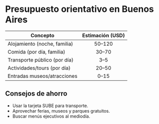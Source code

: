 # Presupuesto orientativo en Buenos Aires

| Concepto                      | Estimación (USD) |
|-------------------------------|:---------------:|
| Alojamiento (noche, familia)  | 50–120          |
| Comida (por día, familia)     | 30–70           |
| Transporte público (por día)  | 3–5             |
| Actividades/tours (por día)   | 20–50           |
| Entradas museos/atracciones   | 0–15            |

## Consejos de ahorro
- Usar la tarjeta SUBE para transporte.
- Aprovechar ferias, museos y parques gratuitos.
- Buscar menús ejecutivos al mediodía.